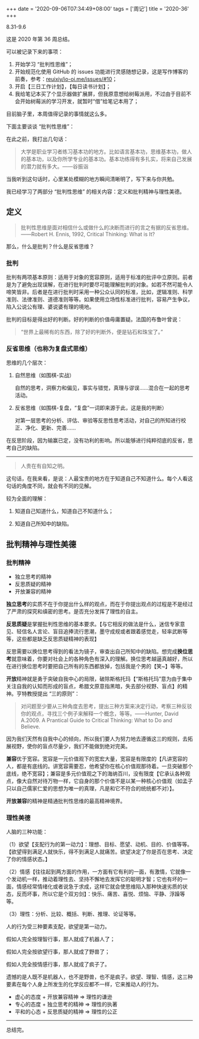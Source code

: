 +++
date = '2020-09-06T07:34:49+08:00'
tags = ['周记']
title = '2020-36'
+++

8.31-9.6

这是 2020 年第 36 周总结。

可以被记录下来的事项：

1. 开始学习 “批判性思维”；
2. 开始规范化使用 GitHub 的 issues 功能进行灵感随想记录，这是写作博客的前奏，参考：[reuixiy/io-oi.me/issues/#10](https://github.com/reuixiy/io-oi.me/issues/10)；
3. 开启【三日工作计划】，【每日读书计划】；
4. 我给笔记本买了个显示器做扩展屏，但我原意想给树莓派用，不过由于目前不会开始树莓派的学习开发，就暂时“借”给笔记本用了；

目前脑子里，本周值得记录的事情就这么多。

下面主要谈谈 “批判性思维”：

在此之前，我打出几句话：

> 大学是职业学习者练习基本功的地方。比如语言基本功，思维基本功，做人的基本功，以及你所学专业的基本功。基本功练得有多扎实，将来自己发展的潜力就有多大。——谷振诣

当我听到这句话时，心里某处模糊的地方瞬间清晰明了，写下来与你共勉。

我已经学习了两部分 “批判性思维” 的相关内容：定义和批判精神与理性美德。

## 定义

> 批判性思维是面对相信什么或做什么的决断而进行的言之有据的反省思维。——Robert H. Ennis, 1992, Critical Thinking: What is It?

那么，什么是批判？什么是反省思维？

### 批判

批判有两项基本原则：适用于对象的宽容原则，适用于标准的批评中立原则。前者是为了避免出现误解，在进行批判时要尽可能理解批判的对象。如若不然可能令人啼笑皆非。后者是在进行批判时采用一种公众认同的标准，比如，逻辑准则、科学准则、法律准则、道德准则等等。如果使用立场性标准进行批判，容易产生争议，陷入公说公有理、婆说婆有理的境地。

批判的目标是得出好的判断。好的判断的价值毋庸置疑。法国的布鲁叶曾说：

> “世界上最稀有的东西，除了好的判断外，便是钻石和珠宝了。”

### 反省思维（也称为复盘式思维）

思维的几个层次：

1. 自然思维（如围棋-实战）

   自然的思考，洞察力和偏见，事实与错觉，真理与谬误……混合在一起的思考活动。

2. 反省思维（如围棋-复盘，“复盘”一词即来源于此，这是我的判断）

   对第一层思考的分析、评估、审验等反思性思考活动，对自己的所知进行校正、净化、更新、完善……

在反思阶段，因为输赢已定，没有功利的影响。所以能够进行纯粹彻底的反省，思考自己的缺陷。

---

> 人贵在有自知之明。

这句话，在我来看，是说：人最宝贵的地方在于知道自己不知道什么。每个人看这句话的角度不同，就会有不同的见解。

较为全面的理解：

1. 知道自己知道什么，知道自己不知道什么；

2. 知道自己所知中的缺陷。

## 批判精神与理性美德

### 批判精神

- 独立思考的精神
- 反思质疑的精神
- 开放兼容的精神

**独立思考**的实质不在于你提出什么样的观点，而在于你提出观点的过程是不是经过了严肃的探究和缜密的思考。是否充分发挥了理性的自主。

**反思质疑**是掌握批判性思维的基本要求。【与它相反的做法是什么，迷信专家意见、轻信名人言论、盲目追捧流行思潮，墨守成规或者跟着感觉走，轻率武断等等，这些都是缺乏反思质疑精神的表现】

反思需要以换位思考得到的看法为镜子，审查出自己所知中的缺陷。想完成**换位思考**就意味着，你要对社会上的各种角色有深入的理解。换位思考越逼真越好，所以在进行换位思考时要把自己所有的东西都放掉，包括我是个男的【笑~】等等。

**开放**精神就是勇于突破自我中心的局限，破除斯格托玛【“斯格托玛”意为由于集中关注自我的认知而形成的盲点，希腊文原意指黑暗，失去部分视野、盲点】的精神。亨特教授提出 “三的原则”：

> 对问题至少要从三种角度去思考，提出三种方案来决定行动，考察三种反驳你的观点，寻找三个例子来解释一个概念，等等。——Hunter, David A.2009. A Prantical Guide to Critical Thinking: What to Do and Believe.

因为我们天然有自我中心的倾向，所以我们要人为努力地去遵循这三的规则，去拓展视野，使你的盲点尽量少，我们不能做到绝对完美。

**兼容**优于宽容。宽容是一元价值观下的宽宏大量，宽容是有限度的【凡讲宽容的人，都是有底线的。讲宽容需要忍，他希望你在核心价值观那待着。一旦突破那个底线，绝不宽容】；兼容是多元价值观之下的海纳百川，没有限度【它承认各种观点，像大自然对待万物一样，它自身的那个价值不是以某一种核心价值观（如孟子只以自己儒家仁爱的思想为唯一的真理，凡是和它不符合的统统都不对）】。

**开放兼容**的精神是精通批判性思维的最高精神境界。

### 理性美德

人脑的三种功能：

（1）欲望【支配行为的第一动力】：理想、目标、愿望、动机、目的、价值等等。【欲望得到满足人就快乐，得不到满足人就痛苦。欲望决定了你是否在思考、决定了你的情感状态。】

（2）情感【往往起到两方面的作用，一方面有它有利的一面，有激情，它就像一个发动机一样，推动着理性去、坚持不懈地去发挥它的聪明才智；它也有坏的一面，情感经常情绪化或者说急于求成，这样它就会使思维陷入那种快速劣质的状态，反而坏事，所以它是个双刃剑】：快乐、痛苦、喜悦、烦恼、平静、浮躁等等。

（3）理性：分析、比较、概括、判断、推理、论证等等。

人的行为受三种要素支配，欲望是第一动力。

假如人完全按理智行事，那人就成了机器人了；

假如人完全按欲望行事，那人就成了野兽了；

假如人完全按情感行事，那人就成了疯子了。

遗憾的是人既不是机器人，也不是野兽，也不是疯子。欲望、理智、情感，这三种要素在每个人身上所发生的化学反应都不一样，它来推动人的行为。

- 虚心的态度 + 开放兼容精神 => 理性的谦逊
- 专心的态度 + 独立思考的精神 => 理性的执著
- 平和的心态 + 反思质疑的精神 => 理性的公正

---

总结完。
